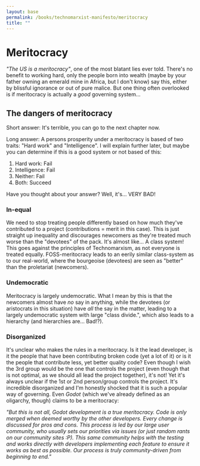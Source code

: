 ```yaml
---
layout: base
permalink: /books/technomarxist-manifesto/meritocracy
title: ""
---
```


# Meritocracy
*"The US is a meritocracy"*, one of the most blatant lies
ever told. There's no benefit to working hard, only the people
born into wealth (maybe by your father owning an emerald mine
in Africa, but I don't know) say this, either by blissful
ignorance or out of pure malice. But one thing often overlooked
is if meritocracy is actually a *good* governing system...

## The dangers of meritocracy
Short answer: It's terrible, you can go to the next chapter
now.

Long answer: A persons prosperity under a meritocracy is
based of two traits: "Hard work" and "Intelligence". I
will explain further later, but maybe you can determine
if this is a good system or not based of this:

1. Hard work:    Fail
2. Intelligence: Fail
3. Neither:      Fail
4. Both:         Succeed

Have you thought about your answer? Well, it's... VERY BAD!

### In-equal
We need to stop treating people differently based on how much
they've contributed to a project (contributions = merit in this
case). This is just straight up inequality and discourages
newcomers as they're treated much worse than the "devotees"
of the pack. It's almost like... A class system! This goes
against the principles of Technomarxism, as not everyone
is treated equally. FOSS-meritocracy leads to an eerily
similar class-system as to our real-world, where the
bourgeoise (devotees) are seen as "better" than the
proletariat (newcomers).

### Undemocratic
Meritocracy is largely undemocratic. What I mean by this is that
the newcomers almost have *no* say in anything, while the devotees
(or aristocrats in this situation) have *all* the say in the matter,
leading to a largely undemocratic system with large "class divide.",
which also leads to a hierarchy (and hierarchies are... Bad!?).

### Disorganized
It's unclear who makes the rules in a meritocracy. Is it the lead
developer, is it the people that have been contributing broken
code (yet a lot of it) or is it the people that contribute less,
yet better quality code? Even though I wish the 3rd group would
be the one that controls the project (even though that is not optimal,
as we should all lead the project together), it's not! Yet it's always
unclear if the 1st or 2nd person/group controls the project. It's
incredible disorganized and I'm honestly shocked that it is such
a popular way of governing. Even *Godot* (which we've already
defined as an oligarchy, though) claims to be a meritocracy:

*"But this is not all, Godot development is a true meritocracy. Code is only merged when deemed worthy by the
other developers. Every change is discussed for pros and cons.
This process is led by our large user community, who usually sets our priorities via issues (or just random rants
on our community sites :P). This same community helps with the testing and works directly with developers
implementing each feature to ensure it works as best as possible. Our process is truly community-driven from
beginning to end."*


